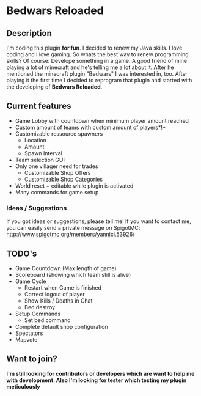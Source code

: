 # Bedwars Reloaded

## Description

I'm coding this plugin **for fun**. I decided to renew my Java skills. I love coding and I love gaming. So whats the best way to renew programming skills? Of course: Develope something in a game.
A good friend of mine playing a lot of minecraft and he's telling me a lot about it. After he mentioned the minecraft plugin "Bedwars" I was interested in, too. After playing it the first time I decided to reprogram that plugin and started with the developing of **Bedwars Reloaded**.

## Current features

* Game Lobby with countdown when minimum player amount reached
* Custom amount of teams with custom amount of players*!*
* Customizable ressource spawners
    * Location
    * Amount
    * Spawn Interval
* Team selection GUI
* Only one villager need for trades
    * Customizable Shop Offers
    * Customizable Shop Categories
* World reset + editable while plugin is activated
* Many commands for game setup

### Ideas / Suggestions

If you got ideas or suggestions, please tell me! If you want to contact me, you can easily send
a private message on SpigotMC: <http://www.spigotmc.org/members/yannici.53926/>

## TODO's

* Game Countdown (Max length of game)
* Scoreboard (showing which team still is alive)
* Game Cycle
    * Restart when Game is finished
    * Correct logout of player
    * Show Kills / Deaths in Chat
    * Bed destroy
* Setup Commands
    * Set bed command
* Complete default shop configuration
* Spectators
* Mapvote

## Want to join?

**I'm still looking for contributors or developers which are want to help me with development. Also I'm looking for tester which testing my plugin meticulously**
